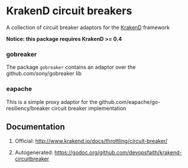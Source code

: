 # KrakenD circuit breakers

A collection of circuit breaker adaptors for the [KrakenD](https://github.com/devopsfaith/krakend) framework

**Notice: this package requires KrakenD >= 0.4**

### gobreaker

The package `gobreaker` contains an adaptor over the github.com/sony/gobreaker lib

### eapache

This is a simple proxy adaptor for the github.com/eapache/go-resiliency/breaker circuit breaker implementation

## Documentation

1. Official: http://www.krakend.io/docs/throttling/circuit-breaker/

2. Autogenerated: https://godoc.org/github.com/devopsfaith/krakend-circuitbreaker 
